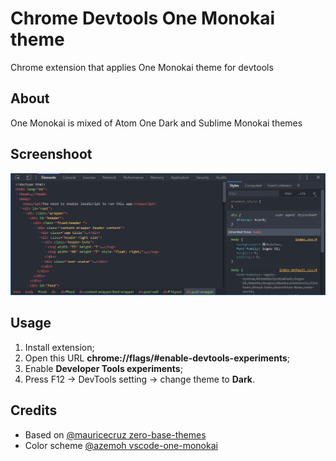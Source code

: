 # Chrome Devtools One Monokai theme
Chrome extension that applies One Monokai theme for devtools

## About

One Monokai is mixed of Atom One Dark and Sublime Monokai themes

## Screenshoot

![](https://raw.githubusercontent.com/JustMonk/chrome-one-monokai/master/screenshoots/screen-1.png)
## Usage

 1. Install extension;
 2. Open this URL **chrome://flags/#enable-devtools-experiments**;
 3. Enable **Developer Tools experiments**;
 4. Press F12 -> DevTools setting -> change theme to **Dark**.

## Credits

 - Based on [@mauricecruz zero-base-themes](https://github.com/mauricecruz/zero-base-themes)
 - Color scheme [@azemoh vscode-one-monokai](https://github.com/azemoh/vscode-one-monokai)

